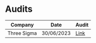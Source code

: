 # Audits

| Company     | Date       | Audit                                                                                                                                                                                                                |
| ----------- | ---------- | -------------------------------------------------------------------------------------------------------------------------------------------------------------------------------------------------------------------- |
| Three Sigma | 30/06/2023 | [Link](https://files.gitbook.com/v0/b/gitbook-x-prod.appspot.com/o/spaces%2FrtUBJWIE1PXZefUCF2BX%2Fuploads%2FYgx9RXVSM1Ra3yeeS5fJ%2FleNFT\_report\_June23.pdf?alt=media\&token=8a2a87bf-1f93-4b41-95ed-e571a4eb3459) |
